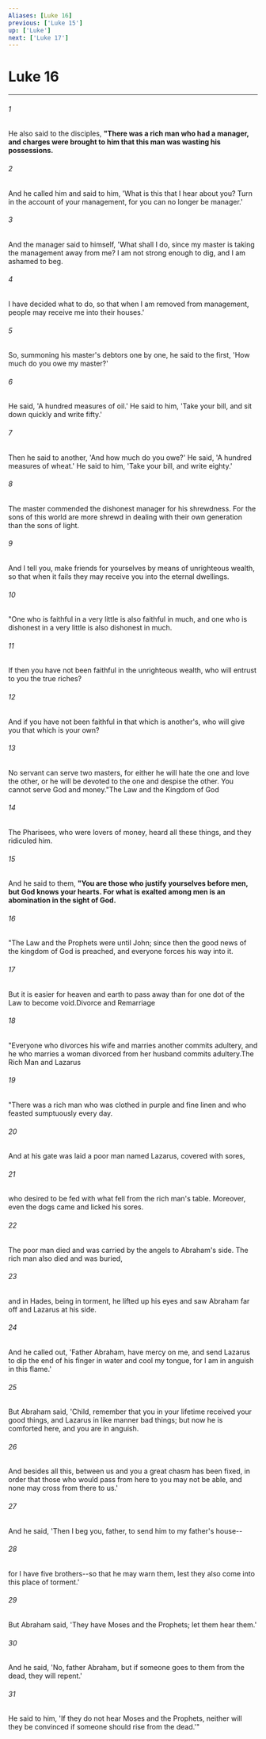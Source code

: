```yaml
---
Aliases: [Luke 16]
previous: ['Luke 15']
up: ['Luke']
next: ['Luke 17']
---
```

# Luke 16

***

 

###### 1 
He also said to the disciples, **"There was a rich man who had a manager, and charges were brought to him that this man was wasting his possessions.** 
 

###### 2 
And he called him and said to him, 'What is this that I hear about you? Turn in the account of your management, for you can no longer be manager.' 
 

###### 3 
And the manager said to himself, 'What shall I do, since my master is taking the management away from me? I am not strong enough to dig, and I am ashamed to beg. 
 

###### 4 
I have decided what to do, so that when I am removed from management, people may receive me into their houses.' 
 

###### 5 
So, summoning his master's debtors one by one, he said to the first, 'How much do you owe my master?' 
 

###### 6 
He said, 'A hundred measures of oil.' He said to him, 'Take your bill, and sit down quickly and write fifty.' 
 

###### 7 
Then he said to another, 'And how much do you owe?' He said, 'A hundred measures of wheat.' He said to him, 'Take your bill, and write eighty.' 
 

###### 8 
The master commended the dishonest manager for his shrewdness. For the sons of this world are more shrewd in dealing with their own generation than the sons of light. 
 

###### 9 
And I tell you, make friends for yourselves by means of unrighteous wealth, so that when it fails they may receive you into the eternal dwellings.
 
 

###### 10 
"One who is faithful in a very little is also faithful in much, and one who is dishonest in a very little is also dishonest in much. 
 

###### 11 
If then you have not been faithful in the unrighteous wealth, who will entrust to you the true riches? 
 

###### 12 
And if you have not been faithful in that which is another's, who will give you that which is your own? 
 

###### 13 
No servant can serve two masters, for either he will hate the one and love the other, or he will be devoted to the one and despise the other. You cannot serve God and money."The Law and the Kingdom of God
 
 

###### 14 
The Pharisees, who were lovers of money, heard all these things, and they ridiculed him. 
 

###### 15 
And he said to them, **"You are those who justify yourselves before men, but God knows your hearts. For what is exalted among men is an abomination in the sight of God.**
 
 

###### 16 
"The Law and the Prophets were until John; since then the good news of the kingdom of God is preached, and everyone forces his way into it. 
 

###### 17 
But it is easier for heaven and earth to pass away than for one dot of the Law to become void.Divorce and Remarriage
 
 

###### 18 
"Everyone who divorces his wife and marries another commits adultery, and he who marries a woman divorced from her husband commits adultery.The Rich Man and Lazarus
 
 

###### 19 
"There was a rich man who was clothed in purple and fine linen and who feasted sumptuously every day. 
 

###### 20 
And at his gate was laid a poor man named Lazarus, covered with sores, 
 

###### 21 
who desired to be fed with what fell from the rich man's table. Moreover, even the dogs came and licked his sores. 
 

###### 22 
The poor man died and was carried by the angels to Abraham's side. The rich man also died and was buried, 
 

###### 23 
and in Hades, being in torment, he lifted up his eyes and saw Abraham far off and Lazarus at his side. 
 

###### 24 
And he called out, 'Father Abraham, have mercy on me, and send Lazarus to dip the end of his finger in water and cool my tongue, for I am in anguish in this flame.' 
 

###### 25 
But Abraham said, 'Child, remember that you in your lifetime received your good things, and Lazarus in like manner bad things; but now he is comforted here, and you are in anguish. 
 

###### 26 
And besides all this, between us and you a great chasm has been fixed, in order that those who would pass from here to you may not be able, and none may cross from there to us.' 
 

###### 27 
And he said, 'Then I beg you, father, to send him to my father's house-- 
 

###### 28 
for I have five brothers--so that he may warn them, lest they also come into this place of torment.' 
 

###### 29 
But Abraham said, 'They have Moses and the Prophets; let them hear them.' 
 

###### 30 
And he said, 'No, father Abraham, but if someone goes to them from the dead, they will repent.' 
 

###### 31 
He said to him, 'If they do not hear Moses and the Prophets, neither will they be convinced if someone should rise from the dead.'"
 
